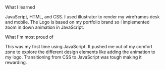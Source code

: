What I learned

JavaScript, HTML, and CSS. I used illustrator to render my wireframes desk and mobile. The Logo is based on my portfolio brand so I implemented zoom in down animation in JavaScript.

What I'm most proud of

This was my first time using JavaScript. It pushed me out of my comfort zone to explore the different design elements like adding the animation to my logo. Transitioning from CSS to JavaScript was tough making it rewarding.
